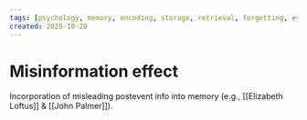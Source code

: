 ```yaml
---
tags: [psychology, memory, encoding, storage, retrieval, forgetting, eyewitness, amnesia, alzheimers, cte]
created: 2025-10-20
---
```

# Misinformation effect

Incorporation of misleading postevent info into memory (e.g., [[Elizabeth Loftus]] & [[John Palmer]]).
